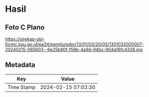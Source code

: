 # Hasil

## Foto C Plano

https://sirekap-obj-formc.kpu.go.id/ea24/pemilu/pdpr/13/01/03/20/05/1301032005007-20240215-065603--6e25b80f-f58b-4a9d-94bc-904a16fc4338.jpg


## Metadata

| Key        | Value               |
| ---------- | ------------------- |
| Time Stamp | 2024-02-15 07:02:30 |



